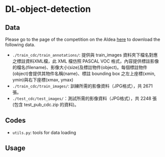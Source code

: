 # DL-object-detection

## Data

Please go to the page of the competition on the AIdea [here](https://aidea-web.tw/topic/cc2d8ec6-dfaf-42bd-8a4a-435bffc8d071) to download the following data.

- `./train_cdc/train_annotations/`: 提供與 train_images 資料夾下檔名對應之標註資料XML檔，此 XML 檔仿照 PASCAL VOC 格式，內容提供標註影像的檔名(filename)、影像大小(size)及標註物件(object)。每個標註物件(object)會提供其物件名稱(name)、標註 bounding box 之左上座標(xmin, ymin)與右下座標(xmax, ymax)
- `./train_cdc/train_images/`: 訓練所需的影像資料（JPG格式），共 2671 張。
- `./test_cdc/test_images/`：測試所需的影像資料（JPG格式），共 2248 張(包含 test_pub_cdc.zip 的資料)。

## Codes

- `utils.py`: tools for data loading 

## Usage
